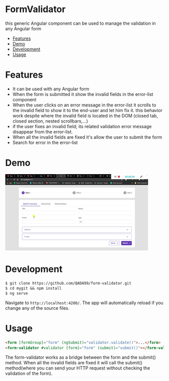 # FormValidator

this generic Angular component can be used to manage the validation in any Angular form

<!-- toc -->

- [Features](#features)
- [Demo](#demo)
- [Development](#development)
- [Usage](#usage)
<!-- tocstop -->

# Features

<!-- features -->

- It can be used with any Angular form
- When the form is submitted it show the invalid fields in the error-list component
- When the user clicks on an error message in the error-list it scrolls to the invalid field to show it to the end-user and let him fix it. this behavior work despite where the invalid field is located in the DOM (closed tab, closed section, nested scrollbars,...)
- if the user fixes an invalid field; its related validation error message disappear from the error-list.
- When all the invalid fields are fixed it's allow the user to submit the form
- Search for error in the error-list

<!-- featuresstop -->

# Demo

<!-- demo  -->

![Farmers Market Finder Demo](src/assets/demo/demo.gif)

<!-- demostop -->

# Development

<!-- development -->

```sh-session
$ git clone https://github.com/QADA99/form-validator.git
$ cd mygit && npm install
$ ng serve
```

Navigate to `http://localhost:4200/`. The app will automatically reload if you change any of the source files.

<!-- developmentstop -->

# Usage

<!-- usage -->

```html
<form [formGroup]="form" (ngSubmit)="validator.validate()">...</form>
<form-validator #validator [form]="form" (submit)="submit()"></form-validator>
```

The form-validator works as a bridge between the form and the submit() method. When all the invalid fields are fixed it will call the submit() method(where you can send your HTTP request without checking the validation of the form).

<!-- usagestop -->
